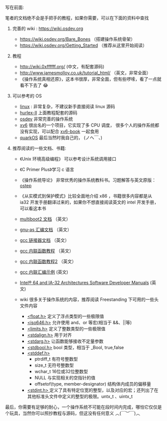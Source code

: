 写在前面:

笔者的文档绝不会是手把手的教程，如果你需要，可以在下面的资料中查找



1. 完善的 wiki  : https://wiki.osdev.org

   - https://wiki.osdev.org/Bare_Bones  （搭建操作系统骨架）
   -  https://wiki.osdev.org/Getting_Started  （推荐从这里开始阅读）

   

2. 教程
   -  http://wiki.0xffffff.org/ (中文，有配套源码)
   - http://www.jamesmolloy.co.uk/tutorial_html/ （英文，非常全面）
   - 《操作系统真相还原》，这本书很厚，非常全面，但有些啰嗦，看了一点就看不下去了 😂



3. 可以参考的 OS
   - [linux](https://github.com/torvalds/linux) : 非常复杂，不建议新手直接阅读 linux 源码
   - [hurlex-II](https://github.com/hurley25/Hurlex-II)  上面教程配套的源码
   - [osdev](https://github.com/pdoane/osdev) 非常完善的操作系统
   - [xv6](https://github.com/mit-pdos/xv6-public) 很出名的一个项目，它实现了多 CPU 调度， 很多个人的操作系统都没有实现，可以配合 [xv6-book](https://th0ar.gitbooks.io/xv6-chinese/content/) 一起食用
   - [quarkOS](https://github.com/joshuap233/quarkOS) 最后当然时我自己的， (ノへ￣、)



4. 推荐阅读的一些文档、书籍:

   - 《Unix 环境高级编程》 可以参考设计系统调用接口
   - 《C Primer Plus》学习 c 语言

   - 《操作系统导论》 非常优秀的操作系统教科书。习题解答与英文原版：[ostep](https://github.com/joshuap233/Operating-Systems-Three-Easy-Pieces-NOTES)
   - 《从实模式到保护模式》比较全面地介绍 x86 ，书籍很多内容都是从 ia32 开发手册翻译过来的，如果你不想直接阅读英文的 intel 开发手册，可以看这本书
   -  [multiboot2 文档](https://www.gnu.org/software/grub/manual/multiboot2/multiboot.html) （英文）
   - [gnu-as 汇编文档](https://sourceware.org/binutils/docs/as/index.html#SEC_Contents) （英文）
   - [gcc 链接器文档](https://sourceware.org/binutils/docs/ld/index.html#SEC_Contents) （英文）
   - [gcc 内联函数教程](https://www.ibiblio.org/gferg/ldp/GCC-Inline-Assembly-HOWTO.html) （英文）
   - [gcc 内联函数教程2](https://wiki.osdev.org/Inline_Assembly)  （英文）
   - [gcc 内联汇编示例](https://wiki.osdev.org/Inline_Assembly/Examples#LIDT) (英文)
   - [Intel® 64 and IA-32 Architectures Software Developer Manuals](https://software.intel.com/content/www/cn/zh/develop/articles/intel-sdm.html) (英文)
   - wiki 很多关于操作系统的内容，推荐阅读 Freestanding 下可用的一些头文件内容
     - [<float.h>](https://zh.wikipedia.org/wiki/Float.h)    定义了浮点类型的一些极限值
     - [<iso646.h>](https://zh.wikipedia.org/wiki/C%E6%9B%BF%E4%BB%A3%E6%A0%87%E8%AE%B0)  允许使用 and、or 等宏(相当于 &&、||等)
     - [<limits.h>](https://zh.wikipedia.org/wiki/Limits.h) 定义了整数类型的一些极限值
     - [<stdalign.h>](https://zh.wikipedia.org/wiki/Stdalign.h) 用于对齐
     - [<stdarg.h>](https://zh.wikipedia.org/wiki/Stdarg.h) 让函数能够接收不定量参数
     - [<stdbool.h>](https://zh.wikipedia.org/wiki/Stdbool.h) bool 类型，相当于 _Bool, true,false
     - [<stddef.h>](https://zh.wikipedia.org/wiki/Stddef.h)
       - ptrdiff_t 有符号整数型
       - size_t 无符号整数型
       - wchar_t 16位或32位整数型
       - NULL 与实现相关的空指针的值
       - offsetof(type, member-designator) 结构体内成员的偏移量
     - [<stdint.h> ](https://zh.wikipedia.org/zh-hans/Stdint.h) 定义了具有特定位宽的整型，以及对应的宏；还列出了在其他标准头文件中定义的整型的极限。untx_t 、uintx_t



最后，你需要有足够的耐心，一个操作系统不可能在段时间内完成，哪怕它仅仅是个玩具，当然你可以照抄教程与源码，但这没有任何意义 ︿(￣︶￣)︿

 